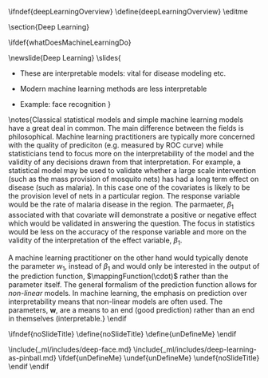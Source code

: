 \ifndef{deepLearningOverview}
\define{deepLearningOverview}
\editme

\section{Deep Learning}

\ifdef{whatDoesMachineLearningDo}

\newslide{Deep Learning}
\slides{
* These are interpretable models: vital for disease modeling etc.

* Modern machine learning methods are less interpretable

* Example: face recognition
}

\notes{Classical statistical models and simple machine learning models have a great deal in common. The main difference between the fields is philosophical. Machine learning practitioners are typically more concerned with the quality of prediciton (e.g. measured by ROC curve) while statisticians tend to focus more on the interpretability of the model and the validity of any decisions drawn from that interpretation. For example, a statistical model may be used to validate whether a large scale intervention (such as the mass provision of mosquito nets) has had a long term effect on disease (such as malaria). In this case one of the covariates is likely to be the provision level of nets in a particular region. The response variable would be the rate of malaria disease in the region. The parmaeter, $\beta_1$ associated with that covariate will demonstrate a positive or negative effect which would be validated in answering the question. The focus in statistics would be less on the accuracy of the response variable and more on the validity of the interpretation of the effect variable, $\beta_1$. 

A machine learning practitioner on the other hand would typically denote the parameter $w_1$, instead of $\beta_1$ and would only be interested in the output of the prediction function, $\mappingFunction(\cdot)$ rather than the parameter itself. The general formalism of the prediction function allows for *non-linear* models. In machine learning, the emphasis on prediction over interpretability means that non-linear models are often used. The parameters, $\mathbf{w}$, are a means to an end (good prediction) rather than an end in themselves (interpretable.}
\endif

<!-- No slide titles in this context -->
\ifndef{noSlideTitle}
\define{noSlideTitle}
\define{unDefineMe}
\endif



\include{_ml/includes/deep-face.md}
\include{_ml/includes/deep-learning-as-pinball.md}
\ifdef{unDefineMe}
\undef{unDefineMe}
\undef{noSlideTitle}
\endif
\endif
